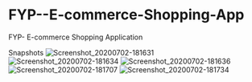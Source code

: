 # FYP--E-commerce-Shopping-App
FYP- E-commerce Shopping Application

Snapshots
![Screenshot_20200702-181631](https://user-images.githubusercontent.com/60076224/92628925-faa8fc80-f2e6-11ea-92cb-674407e9c906.jpg)
![Screenshot_20200702-181634](https://user-images.githubusercontent.com/60076224/92628937-fda3ed00-f2e6-11ea-85fd-2a1c24cc11cf.jpg)
![Screenshot_20200702-181636](https://user-images.githubusercontent.com/60076224/92628948-01377400-f2e7-11ea-8003-b48d1bc03199.jpg)
![Screenshot_20200702-181707](https://user-images.githubusercontent.com/60076224/92628956-04cafb00-f2e7-11ea-9bfd-a7449d2ec9e3.jpg)
![Screenshot_20200702-181734](https://user-images.githubusercontent.com/60076224/92628967-098faf00-f2e7-11ea-8163-6fd526f316e2.jpg)


